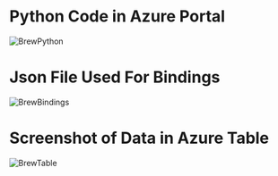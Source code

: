 
# Python Code in Azure Portal
![BrewPython](https://user-images.githubusercontent.com/48576443/202309617-293d370f-8cfb-4918-b982-8ed2c0af445a.png)

# Json File Used For Bindings
![BrewBindings](https://user-images.githubusercontent.com/48576443/202309776-6d1d6756-b583-4d28-81ad-d58d2b0f681c.png)

# Screenshot of Data in Azure Table
![BrewTable](https://user-images.githubusercontent.com/48576443/202309930-ea5bd2da-5cfb-49d8-be6b-0689780582e1.png)
